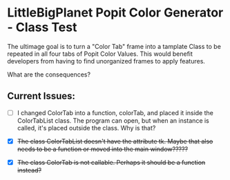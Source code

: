 # LittleBigPlanet Popit Color Generator - Class Test
The ultimage goal is to turn a "Color Tab" frame into a tamplate Class to be repeated in all four tabs of Popit Color Values. This would benefit developers from having to find unorganized frames to apply features.

What are the consequences?

## Current Issues:
- [ ] I changed ColorTab into a function, colorTab, and placed it inside the ColorTabList class. The program can open, but when an instance is called, it's placed outside the class. Why is that?
- [x] ~~The class ColorTabList doesn't have the attribute tk. Maybe that also needs to be a function or moved into the main window?????~~
- [x] ~~The class ColorTab is not callable. Perhaps it should be a function instead?~~

